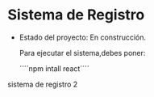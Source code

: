 <h1> Sistema de Registro</h1>

- Estado del proyecto: En construcción.

  Para ejecutar el sistema,debes poner:

  ´´´´npm intall react´´´´

sistema de registro 2
